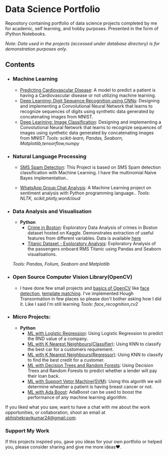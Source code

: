 # Data Science Portfolio
Repository containing portfolio of data science projects completed by me for academic, self learning, and hobby purposes. Presented in the form of iPython Notebooks.

_Note: Data used in the projects (accessed under database directory) is for demonstration purposes only._

## Contents

- ### Machine Learning

	- [Predicting Cardiovascular Disease](https://github.com/geijinchan/Data-science-Notebooks/blob/main/Cardiovascular.ipynb): A model to predict a patient is having a Cardiovascular disease or not utilizing machine learning.
	- [Deep Learning: Digit Sequence Recognition using CNNs](https://github.com/geijinchan/Data-science-Notebooks/blob/main/Neural%20Network/Digit%20Recognition%20MNIST%20Sequence.ipynb):  Designing and implementing a Convolutional Neural Network that learns to recognize sequences of digits using synthetic data generated by concatenating images from MNIST.
	- [Deep Learining: Image Classification](https://github.com/geijinchan/Data-science-Notebooks/blob/main/Neural%20Network/Fashon_MNIST.ipynb): Designing and implementing a Convolutional Neural Network that learns to recognize sequences of images using synthetic data generated by concatenating images from MNIST
	_Tools: scikit-learn, Pandas, Seaborn, Matplotlib,tensorflow,numpy_ 

- ### Natural Language Processing

	- [SMS Spam Detection](https://github.com/geijinchan/Data-science-Notebooks/blob/main/SMS%20Spam%20Detection%20with%20Machine%20Learning.ipynb): This Project is based on SMS Spam detection classification with Machine Learning. I have the multinomial Naive Bayes implementation..

	- [WhatsApp Group Chat Analysis](https://github.com/geijinchan/Data-science-Notebooks/blob/main/WhatsApp%20Chat%20analysis.ipynb): A Machine Learning project on sentiment analysis with Python programming language..
	_Tools: NLTK, scikit,plotly,wordcloud_

- ### Data Analysis and Visualisation
	- __Python__
		- [Crime in Boston](https://github.com/geijinchan/Data-science-Notebooks/blob/main/EDA/Crime%20in%20Bostson.ipynb): Exploratory Data Analysis of crimes in Boston dataset hosted on Kaggle. Demonstrates extraction of useful features from different variables. Data is available [here](https://www.kaggle.com/AnalyzeBoston/crimes-in-boston)
		- [Titanic Dataset - Exploratory Analysis](https://github.com/geijinchan/Data-science-Notebooks/blob/main/EDA/titanic.ipynb): Exploratory Analysis of the passengers onboard RMS Titanic using Pandas and Seaborn visualisations.
		
	_Tools: Pandas, Folium, Seaborn and Matplotlib_

- ### Open Source Computer Vision Library(OpenCV)
	- I have done few small projects and [basics of OpenCV](https://github.com/geijinchan/Data-science-Notebooks/blob/main/Open%20CV/Basics.ipynb) like [face detection](https://github.com/geijinchan/Data-science-Notebooks/blob/main/Open%20CV/Face%20Attendence/Face%20matching.ipynb), [template matching](https://github.com/geijinchan/Data-science-Notebooks/blob/main/Open%20CV/Template%20Matching/template_matching.py). I've implemented Hough Transormation in few places so please don't bother asking how I did it. Like I said I'm still learning
	_Tools: face_recognition,cv2_

- ### Micro Projects: 

	- __Python__
		- [ML with Logistic Regression](https://github.com/geijinchan/Data-science-Notebooks/blob/main/ML%20micro%20projects/Linear%20Regression.ipynb): Using Logistic Regression to predict the RND value of a company.
		- [ML with K Nearest Neighbours(Classifier)](https://github.com/geijinchan/Data-science-Notebooks/blob/main/ML%20micro%20projects/KNN(Classifier).ipynb): Using KNN to classify the best car for a customers requirement.
        - [ML with K Nearest Neighbours(Regressor)](https://github.com/geijinchan/Data-science-Notebooks/blob/main/ML%20micro%20projects/KNN(Regressor).ipynb): Using KNN to classify  to find the best credit for a customer.
		- [ML with Decision Trees and Random Forests](https://github.com/geijinchan/Data-science-Notebooks/blob/main/ML%20micro%20projects/Decision%20Trees%20and%20Random%20Forests.ipynb): Using Decision Trees and Random Forests to predict whether a lender will pay their loan back.
		- [ML with Support Vetor Machine(SVM)](https://github.com/geijinchan/Data-science-Notebooks/blob/main/ML%20micro%20projects/Support%20Vector%20Machine(SVM).ipynb): Using this algorith we will determine wheather a patient is having breast cancer or not. 
        - [ML with Ada Boost](https://github.com/geijinchan/Data-science-Notebooks/blob/main/ML%20micro%20projects/Ada%20Boost.ipynb): AdaBoost can be used to boost the performance of any machine learning algorithm.


If you liked what you saw, want to have a chat with me about the work opportunities, or collaboration, shoot an email at abhishekravikumar24@gmail.com. 

### Support My Work

If this projects inspired you, gave you ideas for your own portfolio or helped you, please consider sharing and give me more ideas❤️.   
